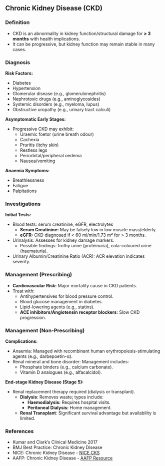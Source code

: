 ## Chronic Kidney Disease (CKD)

### Definition
- CKD is an abnormality in kidney function/structural damage for **≥ 3 months** with health implications.
- It can be progressive, but kidney function may remain stable in many cases.

### **Diagnosis**
**Risk Factors:**
- Diabetes
- Hypertension
- Glomerular disease (e.g., glomerulonephritis)
- Nephrotoxic drugs (e.g., aminoglycosides)
- Systemic disorders (e.g., myeloma, lupus)
- Obstructive uropathy (e.g., urinary tract calculi)

**Asymptomatic Early Stages:**
- Progressive CKD may exhibit:
  - Uraemic foetor (urine breath odour)
  - Cachexia
  - Pruritis (itchy skin)
  - Restless legs
  - Periorbital/peripheral oedema
  - Nausea/vomiting

**Anaemia Symptoms:**
- Breathlessness
- Fatigue
- Palpitations

### **Investigations**
**Initial Tests:**
- Blood tests: serum creatinine, eGFR, electrolytes
  - **Serum Creatinine:** May be falsely low in low muscle mass/elderly.
  - **eGFR:** CKD diagnosed if < 60 ml/min/1.73 m² for > 3 months.
- Urinalysis: Assesses for kidney damage markers.
  - Possible findings: frothy urine (proteinuria), cola-coloured urine (haematuria).
- Urinary Albumin/Creatinine Ratio (ACR): ACR elevation indicates severity.

### **Management (Prescribing)**
- **Cardiovascular Risk:** Major mortality cause in CKD patients.
- Treat with:
  - Antihypertensives for blood pressure control.
  - Blood glucose management in diabetes.
  - Lipid-lowering agents (e.g., statins).
  - **ACE inhibitors/Angiotensin receptor blockers**: Slow CKD progression.

### **Management (Non-Prescribing)**
**Complications:**
- Anaemia: Managed with recombinant human erythropoiesis-stimulating agents (e.g., darbepoetin-α).
- Renal mineral and bone disorder: Management includes:
  - Phosphate binders (e.g., calcium carbonate).
  - Vitamin D analogues (e.g., alfacalcidol).

**End-stage Kidney Disease (Stage 5):**
- Renal replacement therapy required (dialysis or transplant).
  - **Dialysis**: Removes waste; types include:
    - **Haemodialysis:** Requires hospital visits.
    - **Peritoneal Dialysis:** Home management.
  - **Renal Transplant**: Significant survival advantage but availability is limited.

### **References**
- Kumar and Clark’s Clinical Medicine 2017
- BMJ Best Practice: Chronic Kidney Disease
- NICE: Chronic Kidney Disease - [NICE CKS](https://cks.nice.org.uk/chronic-kidney-disease)
- AAFP: Chronic Kidney Disease - [AAFP Resource](https://www.aafp.org/afp/2017/1215/p776.html)
